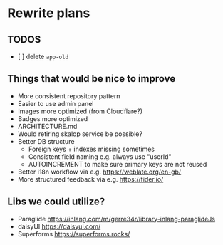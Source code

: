 # Rewrite plans

## TODOS

- [ ] delete `app-old`

## Things that would be nice to improve

- More consistent repository pattern
- Easier to use admin panel
- Images more optimized (from Cloudflare?)
- Badges more optimized
- ARCHITECTURE.md
- Would retiring skalop service be possible?
- Better DB structure
  - Foreign keys + indexes missing sometimes
  - Consistent field naming e.g. always use "userId"
  - AUTOINCREMENT to make sure primary keys are not reused
- Better i18n workflow via e.g. https://weblate.org/en-gb/
- More structured feedback via e.g. https://fider.io/

## Libs we could utilize?

- Paraglide https://inlang.com/m/gerre34r/library-inlang-paraglideJs
- daisyUI https://daisyui.com/
- Superforms https://superforms.rocks/
